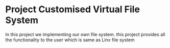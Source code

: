 # Project Customised Virtual File System
In this project we implementing our own file system. this project provides all the functionality to the user which is same as Linx file system
